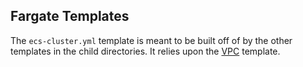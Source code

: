 ## Fargate Templates

The `ecs-cluster.yml` template is meant to be built off of by the other templates in the child directories. It relies upon the [VPC](../vpc/basic/vpc.yml) template.
